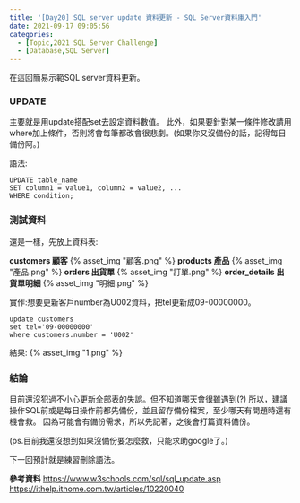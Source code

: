 ```yaml
---
title: '[Day20] SQL server update 資料更新 - SQL Server資料庫入門'
date: 2021-09-17 09:05:56
categories:
  - [Topic,2021 SQL Server Challenge]
  - [Database,SQL Server]
---
```

在這回簡易示範SQL server資料更新。

### UPDATE
主要就是用update搭配set去設定資料數值。
此外，如果要針對某一條件修改請用where加上條件，否則將會每筆都改會很悲劇。(如果你又沒備份的話，記得每日備份阿。)

語法:
```
UPDATE table_name
SET column1 = value1, column2 = value2, ...
WHERE condition; 
```

### 測試資料
還是一樣，先放上資料表:

**customers 顧客**
{% asset_img "顧客.png" %}
**products 產品**
{% asset_img "產品.png" %}
**orders 出貨單**
{% asset_img "訂單.png" %}
**order_details 出貨單明細**
{% asset_img "明細.png" %}


實作:想要更新客戶number為U002資料，把tel更新成09-00000000。
```
update customers
set tel='09-00000000'
where customers.number = 'U002'
```
結果:
{% asset_img "1.png" %}


### 結論
目前還沒犯過不小心更新全部表的失誤。但不知道哪天會很雖遇到(?)
所以，建議操作SQL前或是每日操作前都先備份，並且留存備份檔案，至少哪天有問題時還有機會救。
因為可能會有備份需求，所以先記著，之後會打篇資料備份。

(ps.目前我還沒想到如果沒備份要怎麼救，只能求助google了。)

下一回預計就是練習刪除語法。

**參考資料**
https://www.w3schools.com/sql/sql_update.asp
https://ithelp.ithome.com.tw/articles/10220040
